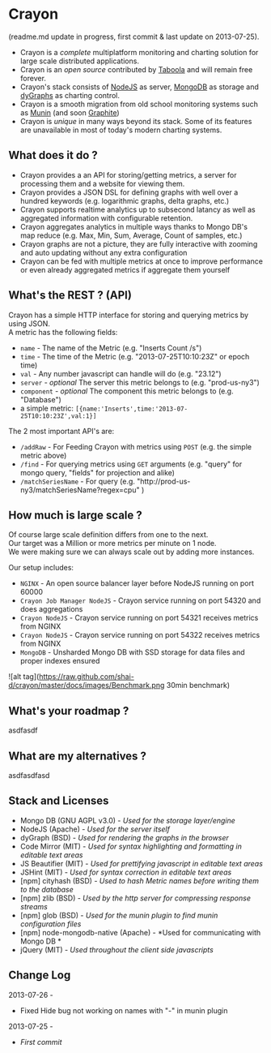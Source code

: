 Crayon
======

(readme.md update in progress, first commit & last update on 2013-07-25).  

* Crayon is a _complete_ multiplatform monitoring and charting solution for large scale distributed applications. 
* Crayon is an _open source_ contributed by [Taboola][] and will remain free forever.
* Crayon's stack consists of [NodeJS][] as server, [MongoDB][] as storage and [dyGraphs][] as charting control. 
* Crayon is a smooth migration from old school monitoring systems such as [Munin][] (and soon [Graphite][])
* Crayon is _unique_ in many ways beyond its stack. Some of its features are unavailable in most of today's modern charting systems.

[Taboola]: http://www.taboola.com
[NodeJS]: http://nodejs.org
[MongoDB]: https://github.com/mongodb/mongo
[dyGraphs]: http://dygraphs.com
[Graphite]: https://github.com/graphite-project
[Munin]: http://munin-monitoring.org/

What does it do ?
-----------------

* Crayon provides a an API for storing/getting metrics, a server for processing them and a website for viewing them.
* Crayon provides a JSON DSL for defining graphs with well over a hundred keywords (e.g. logarithmic graphs, delta graphs, etc.)
* Crayon supports realtime analytics up to subsecond latancy as well as aggregated information with configurable retention.
* Crayon aggregates analytics in multiple ways thanks to Mongo DB's map reduce (e.g. Max, Min, Sum, Average, Count of samples, etc.)
* Crayon graphs are not a picture, they are fully interactive with zooming and auto updating without any extra configuration
* Crayon can be fed with multiple metrics at once to improve performance or even already aggregated metrics if aggregate them yourself

What's the REST ? (API)
-----------------------

Crayon has a simple HTTP interface for storing and querying metrics by using JSON.  
A metric has the following fields:  

* `name` - The name of the Metric (e.g. "Inserts Count /s")
* `time` - The time of the Metric (e.g. "2013-07-25T10:10:23Z" or epoch time)
* `val` - Any number javascript can handle will do (e.g. "23.12")
* `server` - *optional* The server this metric belongs to (e.g. "prod-us-ny3")
* `component` - *optional* The component this metric belongs to (e.g. "Database")
* a simple metric: `[{name:'Inserts',time:'2013-07-25T10:10:23Z',val:1}]`

The 2 most important API's are:
* `/addRaw` - For Feeding Crayon with metrics using `POST` (e.g. the simple metric above)
* `/find` - For querying metrics using `GET` arguments (e.g. "query" for mongo query, "fields" for projection and alike)
* `/matchSeriesName` - For query (e.g. "http://prod-us-ny3/matchSeriesName?regex=cpu" )

How much is large scale ?
-------------------------

Of course large scale definition differs from one to the next.  
Our target was a Million or more metrics per minute on 1 node.  
We were making sure we can always scale out by adding more instances.  

Our setup includes:  
* `NGINX` - An open source balancer layer before NodeJS running on port 60000
* `Crayon Job Manager NodeJS` - Crayon service running on port 54320 and does aggregations
* `Crayon NodeJS` - Crayon service running on port 54321 receives metrics from NGINX
* `Crayon NodeJS` - Crayon service running on port 54322 receives metrics from NGINX
* `MongoDB` - Unsharded Mongo DB with SSD storage for data files and proper indexes ensured

![alt tag](https://raw.github.com/shai-d/crayon/master/docs/images/Benchmark.png 30min benchmark)

What's your roadmap ?
---------------------

asdfasdf

What are my alternatives ?
--------------------------

asdfasdfasd

Stack and Licenses
------------------

* Mongo DB (GNU AGPL v3.0) - 
*Used for the storage layer/engine*
* NodeJS (Apache) - 
*Used for the server itself*
* dyGraph (BSD) - 
*Used for rendering the graphs in the browser*
* Code Mirror (MIT) - 
*Used for syntax highlighting and formatting in editable text areas*
* JS Beautifier (MIT) - 
*Used for prettifying javascript in editable text areas*
* JSHint (MIT) - 
*Used for syntax correction in editable text areas*
* [npm] cityhash (BSD) - 
*Used to hash Metric names before writing them to the database*
* [npm] zlib (BSD) - 
*Used by the http server for compressing response streams*
* [npm] glob (BSD) - 
*Used for the munin plugin to find munin configuration files*
* [npm] node-mongodb-native (Apache) - 
*Used for communicating with Mongo DB *
* jQuery (MIT) - 
*Used throughout the client side javascripts*

Change Log
----------

2013-07-26 - 
* Fixed Hide bug not working on names with "-" in munin plugin

2013-07-25 - 
* *First commit*